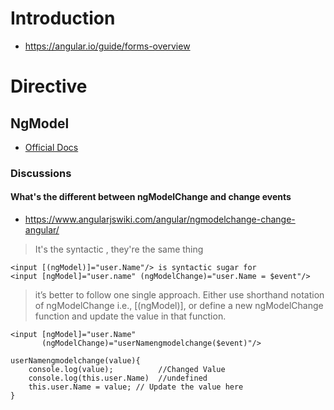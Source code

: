 # Introduction
- https://angular.io/guide/forms-overview

# Directive
## NgModel
- [Official Docs](https://angular.io/api/forms/NgModel#description)
### Discussions
#### What's the different between ngModelChange and change events
- https://www.angularjswiki.com/angular/ngmodelchange-change-angular/
> It's the syntactic , they're the same thing
```
<input [(ngModel)]="user.Name"/> is syntactic sugar for
<input [ngModel]="user.name" (ngModelChange)="user.Name = $event"/>
```
> it’s better to follow one single approach. Either use shorthand notation of ngModelChange i.e., [(ngModel)], or define a new ngModelChange function and update the value in that function.
```
<input [ngModel]="user.Name"
       (ngModelChange)="userNamengmodelchange($event)"/>

userNamengmodelchange(value){
    console.log(value);          //Changed Value
    console.log(this.user.Name)  //undefined
    this.user.Name = value; // Update the value here
}
```
